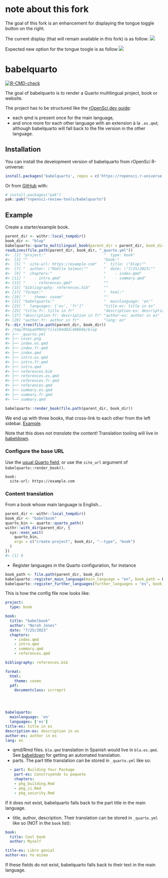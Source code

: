
<!-- README.md is generated from README.Rmd. Please edit that file -->
# note about this fork

The goal of this fork is an enhancement for displaying the tongue toggle button on the right.

The current display (that will remain available in this fork) is as follow:
![](https://i.imgur.com/7BLBTlc.png)

Expected new option for the tongue toogle is as follow
![](https://i.imgur.com/fWswrWF.png)

# babelquarto

<!-- badges: start -->

[![R-CMD-check](https://github.com/ropensci-review-tools/quartobabel/actions/workflows/R-CMD-check.yaml/badge.svg)](https://github.com/ropensci-review-tools/quartobabel/actions/workflows/R-CMD-check.yaml)
<!-- badges: end -->

The goal of babelquarto is to render a Quarto multilingual project, book
or website.

The project has to be structured like the [rOpenSci dev
guide](https://devdevguide.netlify.app/):

- each qmd is present once for the main language,
- and once more for each other language with an extension à la
  `.es.qmd`; although babelquarto will fall back to the file version in
  the other language.

## Installation

You can install the development version of babelquarto from rOpenSci
R-universe:

``` r
install.packages('babelquarto', repos = c('https://ropensci.r-universe.dev', 'https://cloud.r-project.org'))
```

Or from [GitHub](https://github.com/) with:

``` r
# install.packages("pak")
pak::pak("ropensci-review-tools/babelquarto")
```

## Example

Create a starter/example book.

``` r
parent_dir <- withr::local_tempdir()
book_dir <- "blop"
babelquarto::quarto_multilingual_book(parent_dir = parent_dir, book_dir = book_dir)
readLines(file.path(parent_dir, book_dir, "_quarto.yml"))
#>  [1] "project:"                          "  type: book"                     
#>  [3] ""                                  "book:"                            
#>  [5] "  site-url: https://example.com"   "  title: \"blop\""                
#>  [7] "  author: \"Maëlle Salmon\""       "  date: \"7/25/2023\""            
#>  [9] "  chapters:"                       "    - index.qmd"                  
#> [11] "    - intro.qmd"                   "    - summary.qmd"                
#> [13] "    - references.qmd"              ""                                 
#> [15] "bibliography: references.bib"      ""                                 
#> [17] "format:"                           "  html:"                          
#> [19] "    theme: cosmo"                  ""                                 
#> [21] "babelquarto:"                      "  mainlanguage: 'en'"             
#> [23] "  languages: ['es', 'fr']"         "title-es: title in es"            
#> [25] "title-fr: title in fr"             "description-es: description in es"
#> [27] "description-fr: description in fr" "author-es: author in es"          
#> [29] "author-fr: author in fr"           "lang: en"
fs::dir_tree(file.path(parent_dir, book_dir))
#> /tmp/RtmpaOPNVU/file104d03c488b6b/blop
#> ├── _quarto.yml
#> ├── cover.png
#> ├── index.es.qmd
#> ├── index.fr.qmd
#> ├── index.qmd
#> ├── intro.es.qmd
#> ├── intro.fr.qmd
#> ├── intro.qmd
#> ├── references.bib
#> ├── references.es.qmd
#> ├── references.fr.qmd
#> ├── references.qmd
#> ├── summary.es.qmd
#> ├── summary.fr.qmd
#> └── summary.qmd
```

``` r
babelquarto::render_book(file.path(parent_dir, book_dir))
```

We end up with three books, that cross-link to each other from the left
sidebar. [Example](https://devdevguide.netlify.app).

Note that this does not *translate* the content! Translation tooling
will live in [babeldown](https://docs.ropensci.org/babeldown).

### Configure the base URL

Use the [usual Quarto
field](https://quarto.org/docs/websites/website-tools.html), or use the
`site_url` argument of `babelquarto::render_book()`.

    book:
      site-url: https://example.com

### Content translation

From a book whose main language is English…

``` r
parent_dir <- withr::local_tempdir()
book_dir <- "babelbook"
quarto_bin <- quarto::quarto_path()
withr::with_dir(parent_dir, {
  sys::exec_wait(
    quarto_bin,
    args = c("create-project", book_dir, "--type", "book")
  )
})
#> [1] 0
```

- Register languages in the Quarto configuration, for instance

``` r
book_path <- file.path(parent_dir, book_dir)
babelquarto::register_main_language(main_language = "en", book_path = book_path)
babelquarto::register_further_languages(further_languages = "es", book_path = book_path)
```

This is how the config file now looks like:

``` yaml
project:
  type: book

book:
  title: "babelbook"
  author: "Norah Jones"
  date: "7/25/2023"
  chapters:
    - index.qmd
    - intro.qmd
    - summary.qmd
    - references.qmd

bibliography: references.bib

format:
  html:
    theme: cosmo
  pdf:
    documentclass: scrreprt




babelquarto:
  mainlanguage: 'en'
  languages: ['es']
title-es: title in es
description-es: description in es
author-es: author in es
lang: en
```

- qmd/Rmd files. `bla.qmd` translation in Spanish would live in
  `bla.es.qmd`. See [babeldown](https://docs.ropensci.org/babeldown) for
  getting an automated translation.
- parts. The part title translation can be stored in `_quarto.yml` like
  so:

``` yml
  - part: Building Your Package
    part-es: Construyendo tu paquete
    chapters:
    - pkg_building.Rmd
    - pkg_ci.Rmd
    - pkg_security.Rmd
```

If it does not exist, babelquarto falls back to the part title in the
main language.

- title, author, description. Their translation can be stored in
  `_quarto.yml` like so (NOT in the `book` list):

``` yml
book:
  title: Cool book
  author: Myself

title-es: Libro genial
author-es: Yo misma
```

If these fields do not exist, babelquarto falls back to their text in
the main language.
